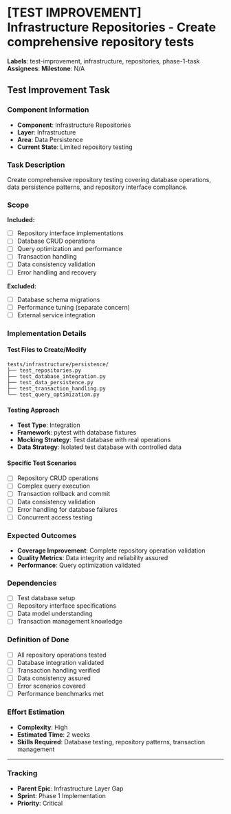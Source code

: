 # [TEST IMPROVEMENT] Infrastructure Repositories - Create comprehensive repository tests

**Labels**: test-improvement, infrastructure, repositories, phase-1-task
**Assignees**: 
**Milestone**: N/A

## Test Improvement Task

### Component Information
- **Component**: Infrastructure Repositories
- **Layer**: Infrastructure
- **Area**: Data Persistence
- **Current State**: Limited repository testing

### Task Description
Create comprehensive repository testing covering database operations, data persistence patterns, and repository interface compliance.

### Scope
**Included:**
- [ ] Repository interface implementations
- [ ] Database CRUD operations
- [ ] Query optimization and performance
- [ ] Transaction handling
- [ ] Data consistency validation
- [ ] Error handling and recovery

**Excluded:**
- [ ] Database schema migrations
- [ ] Performance tuning (separate concern)
- [ ] External service integration

### Implementation Details

#### Test Files to Create/Modify
```
tests/infrastructure/persistence/
├── test_repositories.py
├── test_database_integration.py
├── test_data_persistence.py
├── test_transaction_handling.py
└── test_query_optimization.py
```

#### Testing Approach
- **Test Type**: Integration
- **Framework**: pytest with database fixtures
- **Mocking Strategy**: Test database with real operations
- **Data Strategy**: Isolated test database with controlled data

#### Specific Test Scenarios
- [ ] Repository CRUD operations
- [ ] Complex query execution
- [ ] Transaction rollback and commit
- [ ] Data consistency validation
- [ ] Error handling for database failures
- [ ] Concurrent access testing

### Expected Outcomes
- **Coverage Improvement**: Complete repository operation validation
- **Quality Metrics**: Data integrity and reliability assured
- **Performance**: Query optimization validated

### Dependencies
- [ ] Test database setup
- [ ] Repository interface specifications
- [ ] Data model understanding
- [ ] Transaction management knowledge

### Definition of Done
- [ ] All repository operations tested
- [ ] Database integration validated
- [ ] Transaction handling verified
- [ ] Data consistency assured
- [ ] Error scenarios covered
- [ ] Performance benchmarks met

### Effort Estimation
- **Complexity**: High
- **Estimated Time**: 2 weeks
- **Skills Required**: Database testing, repository patterns, transaction management

---
### Tracking
- **Parent Epic**: Infrastructure Layer Gap
- **Sprint**: Phase 1 Implementation
- **Priority**: Critical
